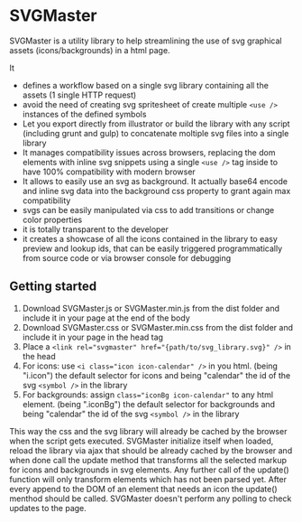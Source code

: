 # SVGMaster

SVGMaster is a utility library to help streamlining the use of svg graphical assets (icons/backgrounds) in a html page.

It 
* defines a workflow based on a single svg library containing all the assets (1 single HTTP request)
* avoid the need of creating svg spritesheet of create multiple `<use />` instances of the defined symbols
* Let you export directly from illustrator or build the library with any script (including grunt and gulp) to concatenate moltiple svg files into a single library
* It manages compatibility issues across browsers, replacing the dom elements with inline svg snippets using a single `<use />` tag inside to have 100% compatibility with modern browser
* It allows to easily use an svg as background. It actually base64 encode and inline svg data into the background css property to grant again max compatibility
* svgs can be easily manipulated via css to add transitions or change color properties
* it is totally transparent to the developer
* it creates a showcase of all the icons contained in the library to easy preview and lookup ids, that can be easily triggered programmatically from source code or via browser console for debugging

## Getting started

1. Download SVGMaster.js or SVGMaster.min.js from the dist folder and include it in your page at the end of the body
2. Download SVGMaster.css or SVGMaster.min.css from the dist folder and include it in your page in the head tag
3. Place a `<link rel="svgmaster" href="{path/to/svg_library.svg}" />` in the head
4. For icons: use `<i class="icon icon-calendar" />` in you html. (being "i.icon") the default selector for icons and being "calendar" the id of the svg `<symbol />` in the library
5. For backgrounds: assign `class="iconBg icon-calendar"` to any html element. (being ".iconBg") the default selector for backgrounds and being "calendar" the id of the svg `<symbol />` in the library

This way the css and the svg library will already be cached by the browser when the script gets executed.
SVGMaster initialize itself when loaded, reload the library via ajax that should be already cached by the browser and when done call the update method that transforms all the selected markup for icons and backgrounds in svg elements. Any further call of the update() function will only transform elements which has not been parsed yet. After every append to the DOM of an element that needs an icon the update() menthod should be called. 
SVGMaster doesn't perform any polling to check updates to the page.



